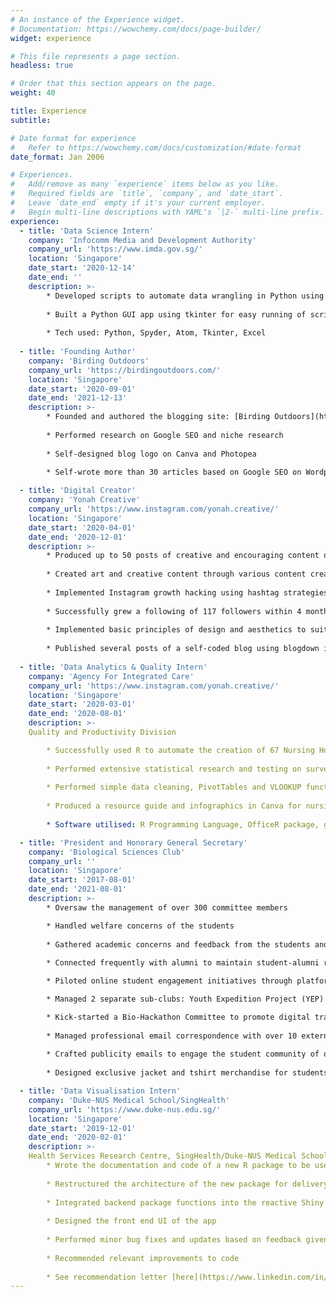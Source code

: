 ```yaml
---
# An instance of the Experience widget.
# Documentation: https://wowchemy.com/docs/page-builder/
widget: experience

# This file represents a page section.
headless: true

# Order that this section appears on the page.
weight: 40

title: Experience
subtitle:

# Date format for experience
#   Refer to https://wowchemy.com/docs/customization/#date-format
date_format: Jan 2006

# Experiences.
#   Add/remove as many `experience` items below as you like.
#   Required fields are `title`, `company`, and `date_start`.
#   Leave `date_end` empty if it's your current employer.
#   Begin multi-line descriptions with YAML's `|2-` multi-line prefix.
experience:
  - title: 'Data Science Intern'
    company: 'Infocomm Media and Development Authority'
    company_url: 'https://www.imda.gov.sg/'
    location: 'Singapore'
    date_start: '2020-12-14'
    date_end: ''
    description: >-
        * Developed scripts to automate data wrangling in Python using Spyder
        
        * Built a Python GUI app using tkinter for easy running of scripts
        
        * Tech used: Python, Spyder, Atom, Tkinter, Excel
        
  - title: 'Founding Author'
    company: 'Birding Outdoors'
    company_url: 'https://birdingoutdoors.com/'
    location: 'Singapore'
    date_start: '2020-09-01'
    date_end: '2021-12-13'
    description: >-
        * Founded and authored the blogging site: [Birding Outdoors](https://www.birdingoutdoors.com)
        
        * Performed research on Google SEO and niche research
        
        * Self-designed blog logo on Canva and Photopea
        
        * Self-wrote more than 30 articles based on Google SEO on Wordpress

  - title: 'Digital Creator'
    company: 'Yonah Creative'
    company_url: 'https://www.instagram.com/yonah.creative/'
    location: 'Singapore'
    date_start: '2020-04-01'
    date_end: '2020-12-01'
    description: >-
        * Produced up to 50 posts of creative and encouraging content on Instagram
        
        * Created art and creative content through various content creation platforms including Canva, Procreate, iMovie, and Adobe Photoshop Sketch
        
        * Implemented Instagram growth hacking using hashtag strategies and appropriate niche targeting
        
        * Successfully grew a following of 117 followers within 4 months
        
        * Implemented basic principles of design and aesthetics to suit the feel of the page
        
        * Published several posts of a self-coded blog using blogdown in R
        
  - title: 'Data Analytics & Quality Intern'
    company: 'Agency For Integrated Care'
    company_url: 'https://www.instagram.com/yonah.creative/'
    location: 'Singapore'
    date_start: '2020-03-01'
    date_end: '2020-08-01'
    description: >-
    Quality and Productivity Division

        * Successfully used R to automate the creation of 67 Nursing Home Reports with 1000+ graphs which led to a 90% decrease in report generation time
        
        * Performed extensive statistical research and testing on survey data
        
        * Performed simple data cleaning, PivotTables and VLOOKUP functions in Excel
        
        * Produced a resource guide and infographics in Canva for nursing homes to follow up on the reports received
        
        * Software utilised: R Programming Language, OfficeR package, ggplot2 package, dplyr package, Canva, Microsoft Excel, Microsoft PowerPoint

  - title: 'President and Honorary General Secretary'
    company: 'Biological Sciences Club'
    company_url: ''
    location: 'Singapore'
    date_start: '2017-08-01'
    date_end: '2021-08-01'
    description: >-
        * Oversaw the management of over 300 committee members

        * Handled welfare concerns of the students
        
        * Gathered academic concerns and feedback from the students and relaying it to the school management
        
        * Connected frequently with alumni to maintain student-alumni relations

        * Piloted online student engagement initiatives through platforms such as a club webpage, LinkedIn and Telegram channels

        * Managed 2 separate sub-clubs: Youth Expedition Project (YEP) Committee and Freshmen Orientation Programme (FOP) Committee

        * Kick-started a Bio-Hackathon Committee to promote digital transformation in student’s lives through big data
        
        * Managed professional email correspondence with over 10 external parties
        
        * Crafted publicity emails to engage the student community of over 1000 students
        
        * Designed exclusive jacket and tshirt merchandise for students using Canva and Photopea

  - title: 'Data Visualisation Intern'
    company: 'Duke-NUS Medical School/SingHealth'
    company_url: 'https://www.duke-nus.edu.sg/'
    location: 'Singapore'
    date_start: '2019-12-01'
    date_end: '2020-02-01'
    description: >-
    Health Services Research Centre, SingHealth/Duke-NUS Medical School
        * Wrote the documentation and code of a new R package to be used as a clinical prediction tool
        
        * Restructured the architecture of the new package for delivery into a Shiny web app
        
        * Integrated backend package functions into the reactive Shiny app
        
        * Designed the front end UI of the app
        
        * Performed minor bug fixes and updates based on feedback given
        
        * Recommended relevant improvements to code
        
        * See recommendation letter [here](https://www.linkedin.com/in/justinchiacz/detail/treasury/position:1549444656/?entityUrn=urn%3Ali%3Afsd_profileTreasuryMedia%3A(ACoAABhdhBABslPNFcwNMpC8TCZgG3gQLDnlFNc%2C1588551251533)&section=position%3A1549444656&treasuryCount=1)
---
```

